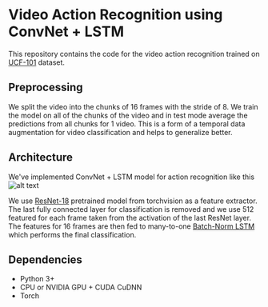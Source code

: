 # Video Action Recognition using ConvNet + LSTM

This repository contains the code for the video action recognition trained on [UCF-101](http://crcv.ucf.edu/data/UCF101.php) dataset.

## Preprocessing

We split the video into the chunks of 16 frames with the stride of 8. We train the model on all of the chunks of the video and in test mode average the predictions from all chunks for 1 video. This is a form of a temporal data augmentation for video classification and helps to generalize better.

## Architecture

We've implemented ConvNet + LSTM model for action recognition like this ![alt text](https://raw.githubusercontent.com/lyubonko/ldsss17_project/master/images/architecture.png) 

We use [ResNet-18](http://pytorch.org/docs/master/torchvision/models.html) pretrained model from torchvision as a feature extractor. The last fully connected layer for classification is removed and we use 512 featured for each frame taken from the activation of the last ResNet layer. The features for 16 frames are then fed to many-to-one [Batch-Norm LSTM](https://arxiv.org/pdf/1603.09025.pdf) which performs the final classification. 

## Dependencies

* Python 3+
* CPU or NVIDIA GPU + CUDA CuDNN
* Torch
